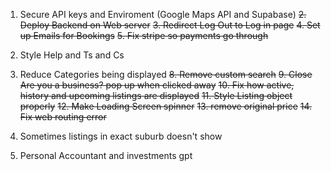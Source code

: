 1. Secure API keys and Enviroment (Google Maps API and Supabase)
~~2. Deploy Backend on Web server~~
~~3. Redirect Log Out to Log in page~~
~~4. Set up Emails for Bookings~~
~~5. Fix stripe so payments go through~~
6. Style Help and Ts and Cs
7. Reduce Categories being displayed
~~8. Remove custom search~~
~~9. Close Are you a business? pop up when clicked away~~
~~10. Fix how active, history and upcoming listings are displayed~~
~~11. Style Listing object properly~~
~~12. Make Loading Screen spinner~~
~~13. remove original price~~
~~14. Fix web routing error~~
16. Sometimes listings in exact suburb doesn't show

15. Personal Accountant and investments gpt